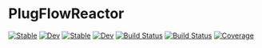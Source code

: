 # PlugFlowReactor

[![Stable](https://img.shields.io/badge/docs-stable-blue.svg)](https://vinodjanardhanan.github.io/PlugFlowReactor.jl/stable/)
[![Dev](https://img.shields.io/badge/docs-dev-blue.svg)](https://vinodjanardhanan.github.io/PlugFlowReactor.jl/dev/)
[![Stable](https://img.shields.io/badge/docs-stable-blue.svg)](https://vinodjanardhanan.github.io/PlugFlowReactor.jl/stable/)
[![Dev](https://img.shields.io/badge/docs-dev-blue.svg)](https://vinodjanardhanan.github.io/PlugFlowReactor.jl/dev/)
[![Build Status](https://github.com/vinodjanardhanan/PlugFlowReactor.jl/actions/workflows/CI.yml/badge.svg?branch=main)](https://github.com/vinodjanardhanan/PlugFlowReactor.jl/actions/workflows/CI.yml?query=branch%3Amain)
[![Build Status](https://travis-ci.com/vinodjanardhanan/PlugFlowReactor.jl.svg?branch=main)](https://travis-ci.com/vinodjanardhanan/PlugFlowReactor.jl)
[![Coverage](https://codecov.io/gh/vinodjanardhanan/PlugFlowReactor.jl/branch/main/graph/badge.svg)](https://codecov.io/gh/vinodjanardhanan/PlugFlowReactor.jl)
